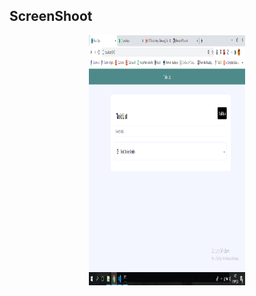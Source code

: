 
## ScreenShoot

<p align="center">
<img width="250" height="400" src="./src/assets/Screenshot/utama.png">    
</p>

